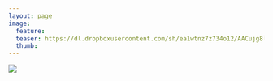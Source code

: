 ```yaml
---
layout: page
image:
  feature:
  teaser: https://dl.dropboxusercontent.com/sh/ea1wtnz7z734o12/AACujg8l6j3GZRJ9AoLtmjQ6a/luontokuvat/talvi/IMG29631-245px.jpg
  thumb:
---
```


[![](https://dl.dropboxusercontent.com/sh/ea1wtnz7z734o12/AABkBXw2R-VvNLJFpWdv0n-ba/luontokuvat/talvi/IMG29631-800px.jpg)](https://dl.dropboxusercontent.com/sh/ea1wtnz7z734o12/AACzKHj3iWjPy9Ub0hmtp7n3a/luontokuvat/talvi/IMG29631.jpg)
